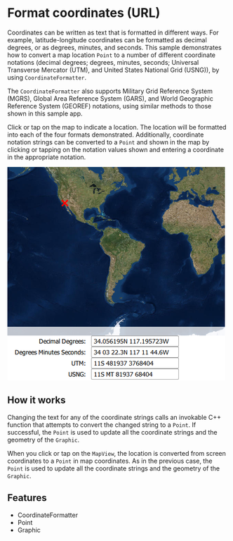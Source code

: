 # Format coordinates (URL)

Coordinates can be written as text that is formatted in different ways. For example, latitude-longitude coordinates can be formatted as decimal degrees, or as degrees, minutes, and seconds. This sample demonstrates how to convert a map location `Point` to a number of different coordinate notations (decimal degrees; degrees, minutes, seconds; Universal Transverse Mercator (UTM), and United States National Grid (USNG)), by using `CoordinateFormatter`. 

The `CoordinateFormatter` also supports Military Grid Reference System (MGRS), Global Area Reference System (GARS), and World Geographic Reference System (GEOREF) notations, using similar methods to those shown in this sample app.

Click or tap on the map to indicate a location. The location will be formatted into each of the four formats demonstrated. Additionally, coordinate notation strings can be converted to a `Point` and shown in the map by clicking or tapping on the notation values shown and entering a coordinate in the appropriate notation.

![](screenshot.png)

## How it works

Changing the text for any of the coordinate strings calls an invokable C++ function 
that attempts to convert the changed string to a `Point`. If successful, the `Point`
is used to update all the coordinate strings and the geometry of the `Graphic`. 

When you click or tap on the `MapView`, the location is converted from screen coordinates
to a `Point` in map coordinates. As in the previous case, the `Point`
is used to update all the coordinate strings and the geometry of the `Graphic`. 

## Features
- CoordinateFormatter
- Point
- Graphic
